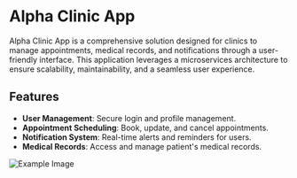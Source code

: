 # Alpha Clinic App

Alpha Clinic App is a comprehensive solution designed for clinics to manage appointments, medical records, and notifications through a user-friendly interface. This application leverages a microservices architecture to ensure scalability, maintainability, and a seamless user experience.

## Features

- **User Management**: Secure login and profile management.
- **Appointment Scheduling**: Book, update, and cancel appointments.
- **Notification System**: Real-time alerts and reminders for users.
- **Medical Records**: Access and manage patient's medical records.



![Example Image](/Users/tanya/Downloads/image.png "Sequence diagram")
